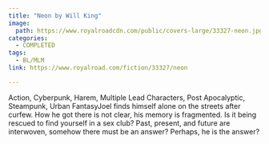 ```yaml
---
title: "Neon by Will King"
image:
  path: https://www.royalroadcdn.com/public/covers-large/33327-neon.jpg
categories:
  - COMPLETED
tags:
  - BL/MLM
link: https://www.royalroad.com/fiction/33327/neon

---
```

Action, Cyberpunk, Harem, Multiple Lead Characters, Post Apocalyptic, Steampunk, Urban FantasyJoel finds himself alone on the streets after curfew. How he got there is not clear, his memory is fragmented. Is it being rescued to find yourself in a sex club? Past, present, and future are interwoven, somehow there must be an answer? Perhaps, he is the answer?

